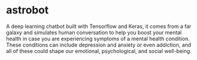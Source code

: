 # astrobot
A deep learning chatbot built with Tensorflow and Keras, it comes from a far galaxy and simulates human conversation to help you boost your mental health in case you are experiencing symptoms of a mental health condition. These conditions can include depression and anxiety or even addiction, and all of these could shape our emotional, psychological, and social well-being. 

